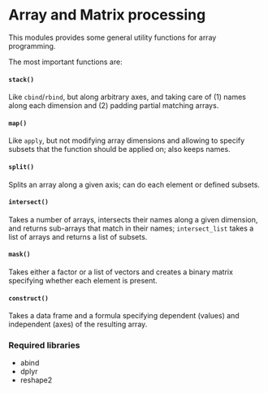 Array and Matrix processing
===========================

This modules provides some general utility functions for array programming.

The most important functions are:

#### `stack()` 

Like `cbind`/`rbind`, but along arbitrary axes, and taking care of (1) names 
along each dimension and (2) padding partial matching arrays.

#### `map()` 

Like `apply`, but not modifying array dimensions and allowing to specify 
subsets that the function should be applied on; also keeps names.

#### `split()` 

Splits an array along a given axis; can do each element or defined subsets.

#### `intersect()`

Takes a number of arrays, intersects their names along a given dimension,
and returns sub-arrays that match in their names; `intersect_list` takes 
a list of arrays and returns a list of subsets.

#### `mask()`

Takes either a factor or a list of vectors and creates a binary matrix 
specifying whether each element is present.

#### `construct()`

Takes a data frame and a formula specifying dependent (values) and independent
(axes) of the resulting array.

### Required libraries

 * abind
 * dplyr
 * reshape2
